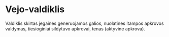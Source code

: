 # Vejo-valdiklis
Valdiklis skirtas jegaines generuojamos galios, nuolatines itampos apkrovos valdymas, tiesioginiai sildytuvo apkrovai, tenas (aktyvine apkrova).
